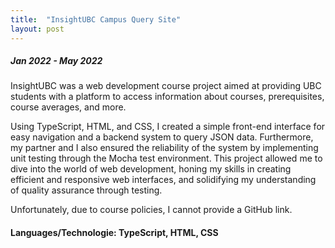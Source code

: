 ```yaml
---
title:  "InsightUBC Campus Query Site"
layout: post
---
```


##### Jan 2022 - May 2022

InsightUBC was a web development course project aimed at providing UBC students with a platform to access information about courses, prerequisites, course averages, and more. 

Using TypeScript, HTML, and CSS, I created a simple front-end interface for easy navigation and a backend system to query JSON data. Furthermore, my partner and I also ensured the reliability of the system by implementing unit testing through the Mocha test environment. This project allowed me to dive into the world of web development, honing my skills in creating efficient and responsive web interfaces, and solidifying my understanding of quality assurance through testing.

Unfortunately, due to course policies, I cannot provide a GitHub link. 

#### Languages/Technologie: TypeScript, HTML, CSS
